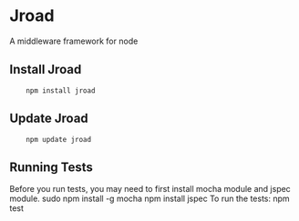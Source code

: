 # Jroad
A middleware framework for node

## Install Jroad
		npm install jroad

## Update Jroad
		npm update jroad

## Running Tests
Before you run tests, you may need to first install mocha module and jspec module.
	sudo npm install -g mocha
	npm install jspec
To run the tests:
	npm test
